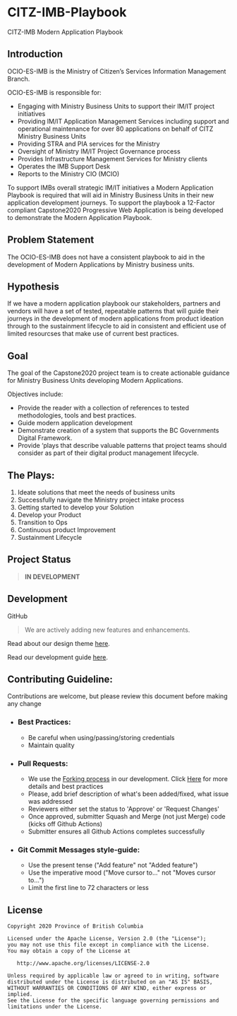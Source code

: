 # CITZ-IMB-Playbook

CITZ-IMB Modern Application Playbook

## Introduction

OCIO-ES-IMB is the Ministry of Citizen’s Services Information Management Branch.

OCIO-ES-IMB is responsible for:

- Engaging with Ministry Business Units to support their IM/IT project initiatives
- Providing IM/IT Application Management Services including support and operational maintenance for over 80 applications on behalf of CITZ Ministry Business Units 
- Providing STRA and PIA services for the Ministry
- Oversight of Ministry IM/IT Project Governance process
- Provides Infrastructure Management Services for Ministry clients
- Operates the IMB Support Desk
- Reports to the Ministry CIO (MCIO)


To support IMBs overall strategic IM/IT initiatives a Modern Application Playbook is required that will aid in Ministry Business Units in their new application development journeys. To support the playbook a 12-Factor compliant  Capstone2020 Progressive Web Application  is being developed to demonstrate the Modern Application Playbook.

## Problem Statement

The OCIO-ES-IMB does not have a consistent playbook to aid in the development of Modern Applications by Ministry business units.

## Hypothesis

If we have a modern application playbook our stakeholders, partners and vendors will have a set of tested, repeatable patterns that will guide their journeys in the development of modern applications from product ideation through to the sustainment lifecycle to aid in consistent and efficient use of limited resourcses that make use of current best practices.

## Goal

The goal of the Capstone2020 project team is to create actionable guidance for Ministry Business Units developing Modern Applications.

Objectives include:

- Provide the reader with a collection of references to tested methodologies, tools and best practices.
- Guide modern application development 
- Demonstrate creation of a system that supports the BC Governments Digital Framework.
- Provide ‘plays that describe valuable patterns that project teams should consider as part of their digital product management lifecycle.

## The Plays:
1. Ideate solutions that meet the needs of business units
2.	Successfully navigate the Ministry project intake process
3.	Getting started to develop your Solution
4.	Develop your Product
5.	Transition to Ops
6.	Continuous product Improvement
7.	Sustainment Lifecycle

## Project Status

> **IN DEVELOPMENT**

## Development

   GitHub 

> We are actively adding new features and enhancements.

Read about our design theme [here](https://bcgov.github.io/CITZ-IMB-playbook/theme/).

Read our development guide [here](https://bcgov.github.io/CITZ-IMB-playbook/maintenanceanddevelopment).

## Contributing Guideline:
Contributions are welcome, but please review this document before making any change

- ### Best Practices:
  - Be careful when using/passing/storing credentials
  - Maintain quality

- ### Pull Requests:
  - We use the [Forking process](https://guides.github.com/activities/forking/) in our development. Click [Here](https://blog.scottlowe.org/2015/01/27/using-fork-branch-git-workflow/) for more details and best practices
  - Please, add brief description of what's been added/fixed, what issue was addressed
  - Reviewers either set the status to 'Approve' or 'Request Changes'
  - Once approved, submitter Squash and Merge (not just Merge) code (kicks off Github Actions)
  - Submitter ensures all Github Actions completes successfully

- ### Git Commit Messages style-guide:
  - Use the present tense ("Add feature" not "Added feature")
  - Use the imperative mood ("Move cursor to..." not "Moves cursor to...")
  - Limit the first line to 72 characters or less


## License

```
Copyright 2020 Province of British Columbia

Licensed under the Apache License, Version 2.0 (the "License");
you may not use this file except in compliance with the License.
You may obtain a copy of the License at

   http://www.apache.org/licenses/LICENSE-2.0

Unless required by applicable law or agreed to in writing, software
distributed under the License is distributed on an "AS IS" BASIS,
WITHOUT WARRANTIES OR CONDITIONS OF ANY KIND, either express or implied.
See the License for the specific language governing permissions and
limitations under the License.
```
